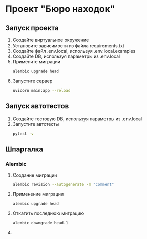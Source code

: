 # Проект "Бюро находок"

## Запуск проекта

1. Создайте виртуальное окружение
2. Установите зависимости из файла requirements.txt
3. Создайте файл .env.local, используя .env.local.examples
4. Создайте DB, используя параметры из .env.local
5. Примените миграции
    ```bash
   alembic upgrade head 
    ```
6. Запустите сервер
   ```bash
   uvicorn main:app --reload
   ```

## Запуск автотестов

1. Создайте тестовую DB, используя параметры из .env.local
2. Запустите автотесты
   ```bash
   pytest -v
   ```
   
## Шпаргалка

### Alembic

1. Создание миграции
    ```bash
   alembic revision --autogenerate -m "comment"
    ```
2. Применение миграции
    ```bash
   alembic upgrade head 
    ```
3. Откатить последнюю миграцию
   ```bash
   alembic downgrade head-1
   ```
4. 
   